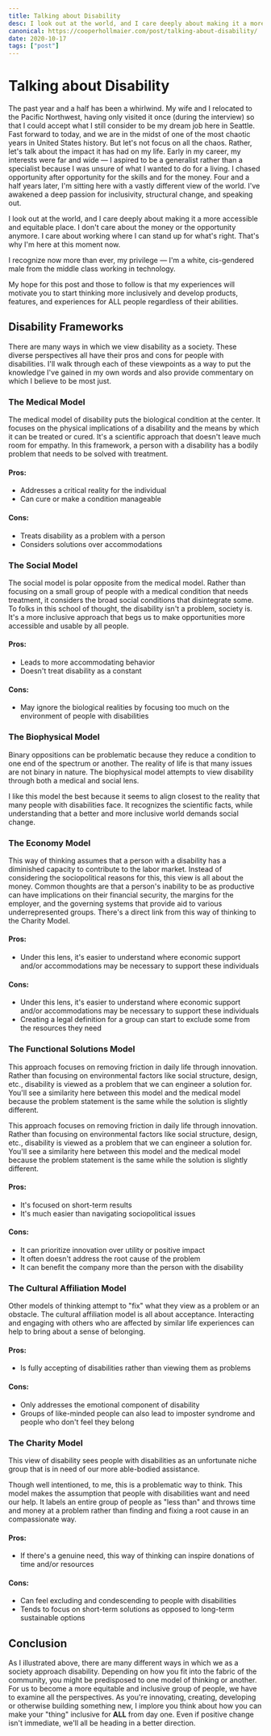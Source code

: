 ```yaml
---
title: Talking about Disability
desc: I look out at the world, and I care deeply about making it a more accessible and equitable place.
canonical: https://cooperhollmaier.com/post/talking-about-disability/
date: 2020-10-17
tags: ["post"]
---
```


# Talking about Disability

The past year and a half has been a whirlwind. My wife and I relocated to the Pacific Northwest, having only visited it once (during the interview) so that I could accept what I still consider to be my dream job here in Seattle. Fast forward to today, and we are in the midst of one of the most chaotic years in United States history. But let's not focus on all the chaos. Rather, let's talk about the impact it has had on my life. Early in my career, my interests were far and wide — I aspired to be a generalist rather than a specialist because I was unsure of what I wanted to do for a living. I chased opportunity after opportunity for the skills and for the money. Four and a half years later, I'm sitting here with a vastly different view of the world. I've awakened a deep passion for inclusivity, structural change, and speaking out.

I look out at the world, and I care deeply about making it a more accessible and equitable place. I don't care about the money or the opportunity anymore. I care about working where I can stand up for what's right. That's why I'm here at this moment now.

I recognize now more than ever, my privilege — I'm a white, cis-gendered male from the middle class working in technology.

My hope for this post and those to follow is that my experiences will motivate you to start thinking more inclusively and develop products, features, and experiences for ALL people regardless of their abilities.

## Disability Frameworks

There are many ways in which we view disability as a society. These diverse perspectives all have their pros and cons for people with disabilities. I'll walk through each of these viewpoints as a way to put the knowledge I've gained in my own words and also provide commentary on which I believe to be most just.

### The Medical Model

The medical model of disability puts the biological condition at the center. It focuses on the physical implications of a disability and the means by which it can be treated or cured. It's a scientific approach that doesn't leave much room for empathy. In this framework, a person with a disability has a bodily problem that needs to be solved with treatment.

#### Pros:

- Addresses a critical reality for the individual
- Can cure or make a condition manageable

#### Cons:

- Treats disability as a problem with a person
- Considers solutions over accommodations

### The Social Model

The social model is polar opposite from the medical model. Rather than focusing on a small group of people with a medical condition that needs treatment, it considers the broad social conditions that disintegrate some. To folks in this school of thought, the disability isn't a problem, society is. It's a more inclusive approach that begs us to make opportunities more accessible and usable by all people.

#### Pros:

- Leads to more accommodating behavior
- Doesn't treat disability as a constant

#### Cons:

- May ignore the biological realities by focusing too much on the environment of people with disabilities

### The Biophysical Model

Binary oppositions can be problematic because they reduce a condition to one end of the spectrum or another. The reality of life is that many issues are not binary in nature. The biophysical model attempts to view disability through both a medical and social lens.

I like this model the best because it seems to align closest to the reality that many people with disabilities face. It recognizes the scientific facts, while understanding that a better and more inclusive world demands social change.

### The Economy Model

This way of thinking assumes that a person with a disability has a diminished capacity to contribute to the labor market. Instead of considering the sociopolitical reasons for this, this view is all about the money. Common thoughts are that a person's inability to be as productive can have implications on their financial security, the margins for the employer, and the governing systems that provide aid to various underrepresented groups. There's a direct link from this way of thinking to the Charity Model.

#### Pros:

- Under this lens, it's easier to understand where economic support and/or accommodations may be necessary to support these individuals

#### Cons:

- Under this lens, it's easier to understand where economic support and/or accommodations may be necessary to support these individuals
- Creating a legal definition for a group can start to exclude some from the resources they need

### The Functional Solutions Model

This approach focuses on removing friction in daily life through innovation. Rather than focusing on environmental factors like social structure, design, etc., disability is viewed as a problem that we can engineer a solution for. You'll see a similarity here between this model and the medical model because the problem statement is the same while the solution is slightly different.

This approach focuses on removing friction in daily life through innovation. Rather than focusing on environmental factors like social structure, design, etc., disability is viewed as a problem that we can engineer a solution for. You'll see a similarity here between this model and the medical model because the problem statement is the same while the solution is slightly different.

#### Pros:

- It's focused on short-term results
- It's much easier than navigating sociopolitical issues

#### Cons:

- It can prioritize innovation over utility or positive impact
- It often doesn't address the root cause of the problem
- It can benefit the company more than the person with the disability

### The Cultural Affiliation Model

Other models of thinking attempt to "fix" what they view as a problem or an obstacle. The cultural affiliation model is all about acceptance. Interacting and engaging with others who are affected by similar life experiences can help to bring about a sense of belonging.

#### Pros:

- Is fully accepting of disabilities rather than viewing them as problems

#### Cons:

- Only addresses the emotional component of disability
- Groups of like-minded people can also lead to imposter syndrome and people who don't feel they belong

### The Charity Model

This view of disability sees people with disabilities as an unfortunate niche group that is in need of our more able-bodied assistance.

Though well intentioned, to me, this is a problematic way to think. This model makes the assumption that people with disabilities want and need our help. It labels an entire group of people as "less than" and throws time and money at a problem rather than finding and fixing a root cause in an compassionate way.

#### Pros:

- If there's a genuine need, this way of thinking can inspire donations of time and/or resources

#### Cons:

- Can feel excluding and condescending to people with disabilities
- Tends to focus on short-term solutions as opposed to long-term sustainable options

## Conclusion

As I illustrated above, there are many different ways in which we as a society approach disability. Depending on how you fit into the fabric of the community, you might be predisposed to one model of thinking or another. For us to become a more equitable and inclusive group of people, we have to examine all the perspectives. As you're innovating, creating, developing or otherwise building something new, I implore you think about how you can make your "thing" inclusive for **ALL** from day one. Even if positive change isn't immediate, we'll all be heading in a better direction.
